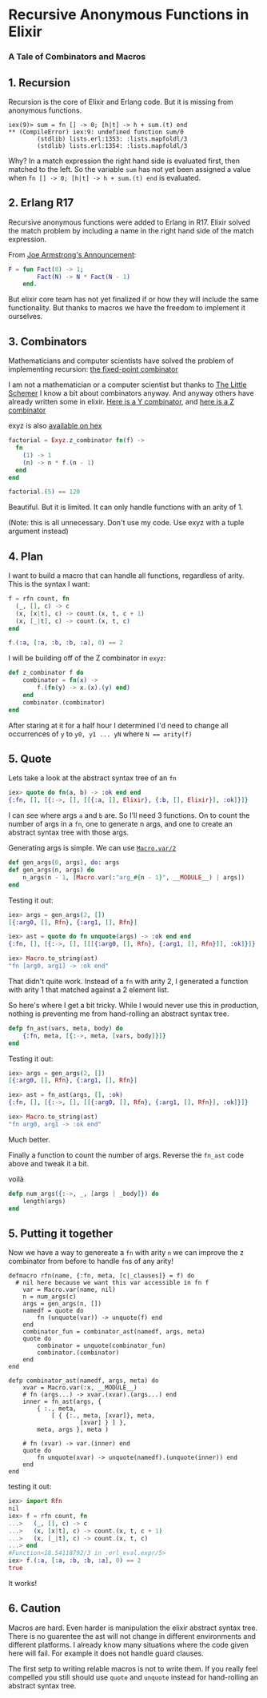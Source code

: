 # Recursive Anonymous Functions in Elixir
### A Tale of Combinators and Macros

## 1. Recursion

Recursion is the core of Elixir and Erlang code. But it is missing from anonymous functions.

```
iex(9)> sum = fn [] -> 0; [h|t] -> h + sum.(t) end
** (CompileError) iex:9: undefined function sum/0
		(stdlib) lists.erl:1353: :lists.mapfoldl/3
		(stdlib) lists.erl:1354: :lists.mapfoldl/3
```

Why? In a match expression the right hand side is evaluated first, then matched to the left.
So the variable `sum` has not yet been assigned a value when `fn [] -> 0; [h|t] -> h + sum.(t) end` is evaluated.

## 2. Erlang R17

Recursive anonymous functions were added to Erlang in R17. Elixir solved the match
problem by including a name in the right hand side of the match expression.

From [Joe Armstrong's Announcement](http://joearms.github.io/2014/02/01/big-changes-to-erlang.html):

```erlang
F = fun Fact(0) -> 1; 
		Fact(N) -> N * Fact(N - 1) 
	end.
```

But elixir core team has not yet finalized if or how they will include the same functionality.
But thanks to macros we have the freedom to implement it ourselves.

## 3. Combinators

Mathematicians and computer scientists have solved the problem of implementing recursion: [the fixed-point combinator](https://en.wikipedia.org/wiki/Fixed-point_combinator)

I am not a mathematician or a computer scientist but thanks to [The Little Schemer](https://mitpress.mit.edu/index.php?q=books/little-schemer) I know a bit
about combinators anyway. And anyway others have already written some in elixir. [Here is a Y combinator](http://stackoverflow.com/a/25829932/579260), and [here is a Z combinator](https://github.com/Dkendal/exyz/blob/master/lib/exyz.ex)

exyz is also [available on hex](https://hex.pm/packages/exyz)
```elixir
factorial = Exyz.z_combinator fn(f) ->
  fn
    (1) -> 1
    (n) -> n * f.(n - 1)
  end
end

factorial.(5) == 120
```

Beautiful. But it is limited. It can only handle functions with an arity of 1.

(Note: this is all unnecessary. Don't use my code. Use exyz with a tuple argument instead)

## 4. Plan

I want to build a macro that can handle all functions, regardless of arity. This is the syntax I want:

```elixir
f = rfn count, fn
  (_, [], c) -> c
  (x, [x|t], c) -> count.(x, t, c + 1)
  (x, [_|t], c) -> count.(x, t, c)
end

f.(:a, [:a, :b, :b, :a], 0) == 2
```

I will be building off of the Z combinator in `exyz`:

```elixir
def z_combinator f do
	combinator = fn(x) ->
		f.(fn(y) -> x.(x).(y) end)
	end
	combinator.(combinator)
end
```

After staring at it for a half hour I determined I'd need to change all occurrences
of `y` to `y0, y1 ... yN` where `N == arity(f)`

## 5. Quote

Lets take a look at the abstract syntax tree of an `fn`

```elixir
iex> quote do fn(a, b) -> :ok end end
{:fn, [], [{:->, [], [[{:a, [], Elixir}, {:b, [], Elixir}], :ok]}]}
```

I can see where args `a` and `b` are. So I'll need 3 functions. On to count the number of
args in a `fn`, one to generate n args, and one to create an abstract syntax tree with those args.

Generating args is simple. We can use [`Macro.var/2`](http://elixir-lang.org/docs/v1.2/elixir/Macro.html#var/2)

```elixir
def gen_args(0, args), do: args
def gen_args(n, args) do
	n_args(n - 1, [Macro.var(:"arg_#{n - 1}", __MODULE__) | args])
end
```

Testing it out:

```elixir
iex> args = gen_args(2, [])
[{:arg0, [], Rfn}, {:arg1, [], Rfn}]

iex> ast = quote do fn unquote(args) -> :ok end end
{:fn, [], [{:->, [], [[[{:arg0, [], Rfn}, {:arg1, [], Rfn}]], :ok]}]}

iex> Macro.to_string(ast)
"fn [arg0, arg1] -> :ok end"
```

That didn't quite work. Instead of a `fn` with arity 2, I generated a function with 
arity 1 that matched against a 2 element list.

So here's where I get a bit tricky. While I would never use this in production, nothing
is preventing me from hand-rolling an abstract syntax tree.

```elixir
defp fn_ast(vars, meta, body) do
	{:fn, meta, [{:->, meta, [vars, body]}]}
end
```

Testing it out:

```elixir
iex> args = gen_args(2, [])
[{:arg0, [], Rfn}, {:arg1, [], Rfn}]

iex> ast = fn_ast(args, [], :ok)
{:fn, [], [{:->, [], [[{:arg0, [], Rfn}, {:arg1, [], Rfn}], :ok]}]}

iex> Macro.to_string(ast)
"fn arg0, arg1 -> :ok end"
```

Much better.

Finally a function to count the number of args. Reverse the `fn_ast` code above and tweak it a bit.

voilà

```elixir
defp num_args({:->, _, [args | _body]}) do
	length(args)
end
```

## 5. Putting it together

Now we have a way to genereate a `fn` with arity `n` we can improve the z combinator from before to handle `fn`s of any arity!

```
defmacro rfn(name, {:fn, meta, [c|_clauses]} = f) do
  # nil here because we want this var accessible in fn f
	var = Macro.var(name, nil)
	n = num_args(c)
	args = gen_args(n, [])
	namedf = quote do
		fn (unquote(var)) -> unquote(f) end
	end
	combinator_fun = combinator_ast(namedf, args, meta)
	quote do
		combinator = unquote(combinator_fun)
		combinator.(combinator)
	end
end

defp combinator_ast(namedf, args, meta) do
	xvar = Macro.var(:x, __MODULE__)
	# fn (args...) -> xvar.(xvar).(args...) end
	inner = fn_ast(args, {
		{ :., meta,
			[ { {:., meta, [xvar]}, meta,
					[xvar] } ] },
		meta, args }, meta )

	# fn (xvar) -> var.(inner) end
	quote do
		fn unquote(xvar) -> unquote(namedf).(unquote(inner)) end
	end
end
```

testing it out:

```elixir
iex> import Rfn
nil
iex> f = rfn count, fn
...>   (_, [], c) -> c
...>   (x, [x|t], c) -> count.(x, t, c + 1)
...>   (x, [_|t], c) -> count.(x, t, c)
...> end
#Function<18.54118792/3 in :erl_eval.expr/5>
iex> f.(:a, [:a, :b, :b, :a], 0) == 2
true
```

It works!

## 6. Caution

Macros are hard. Even harder is manipulation the elixir abstract syntax tree. There is no guarentee the ast will not change
in different environments and different platforms. I already know many situations where the code given here will fail.
For example it does not handle guard clauses.

The first setp to writing relable macros is not to write them. If you really feel compelled you still should use `quote` and
`unquote` instead for hand-rolling an abstract syntax tree.
